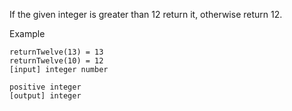 If the given integer is greater than 12 return it, otherwise return 12.

Example

```
returnTwelve(13) = 13
returnTwelve(10) = 12
[input] integer number

positive integer
[output] integer
```
